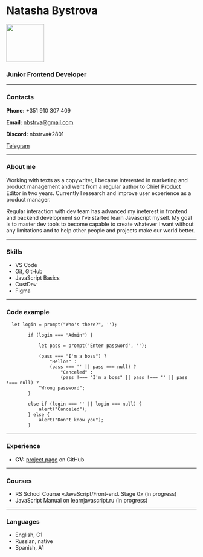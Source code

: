 # Natasha Bystrova

<img src="https://sun9-6.userapi.com/impg/2JkR07ZFPfJGMXJ9WTCcp8GfKZUVghIoRmDIVw/oC0zPbqLxsA.jpg?size=1622x2160&quality=96&sign=c9a8a516aca8d19b36dd62f52a9442c7&type=album" alt="" width="100"/>

### Junior Frontend Developer

---

### __Contacts__


__Phone:__ +351 910 307 409

__Email:__ nbstrva@gmail.com

__Discord:__ nbstrva#2801

[Telegram](https://t.me/nbstrva)

---

### About me

Working with texts as a copywriter, I became interested in marketing and product management and went from a regular author to Сhief Product Editor in two years. Сurrently I research and improve user experience as a product manager. 

Regular interaction with dev team has advanced my ineterest in frontend and backend development so I've started learn Javascript myself. My goal is to master dev tools to become capable to create whatever I want without any limitations and to help other people and projects make our world better.

---

### Skills
* VS Code
* Git, GitHub
* JavaScript Basics
* CustDev
* Figma
---

### Code example
```
  let login = prompt("Who's there?", '');

        if (login === "Admin") {

            let pass = prompt('Enter password', '');

            (pass === "I'm a boss") ?
                "Hello!" :
                (pass === '' || pass === null) ?
                    "Canceled" :
                    (pass !=== "I'm a boss" || pass !=== '' || pass !=== null) ?
            "Wrong password";
        }

        else if (login === '' || login === null) {
            alert("Canceled");
        } else {
            alert("Don't know you");
        }
```
---

### Experience

* __CV:__ [project page](https://github.com/nbstrva/rsschool-cv) on GitHub

---

### Courses
* RS School Course «JavaScript/Front-end. Stage 0» (in progress)
* JavaScript Manual on learnjavascript.ru (in progress)
___

### Languages
* English, C1
* Russian, native
* Spanish, A1





